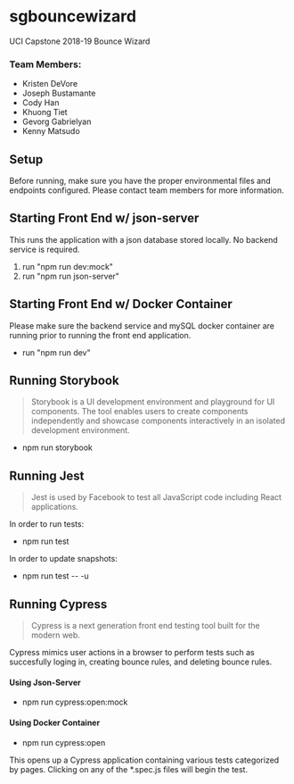 # sgbouncewizard

UCI Capstone 2018-19 Bounce Wizard

### Team Members:

- Kristen DeVore
- Joseph Bustamante
- Cody Han
- Khuong Tiet
- Gevorg Gabrielyan
- Kenny Matsudo

## Setup

Before running, make sure you have the proper environmental files and endpoints configured. Please contact team members for more information.

## Starting Front End w/ json-server

This runs the application with a json database stored locally. No backend service is required.

1. run "npm run dev:mock"
2. run "npm run json-server"

## Starting Front End w/ Docker Container

Please make sure the backend service and mySQL docker container are running prior to running the front end application.

- run "npm run dev"

## Running Storybook

> Storybook is a UI development environment and playground for UI components. The tool enables users to create components independently and showcase components interactively in an isolated development environment.

- npm run storybook

## Running Jest

> Jest is used by Facebook to test all JavaScript code including React applications.

In order to run tests:

- npm run test

In order to update snapshots:

- npm run test -- -u

## Running Cypress

> Cypress is a next generation front end testing tool built for the modern web.

Cypress mimics user actions in a browser to perform tests such as succesfully loging in, creating bounce rules, and deleting bounce rules.

#### Using Json-Server

- npm run cypress&#58;open&#58;mock

#### Using Docker Container

- npm run cypress&#58;open

This opens up a Cypress application containing various tests categorized by pages. Clicking on any of the \*.spec.js files will begin the test.
